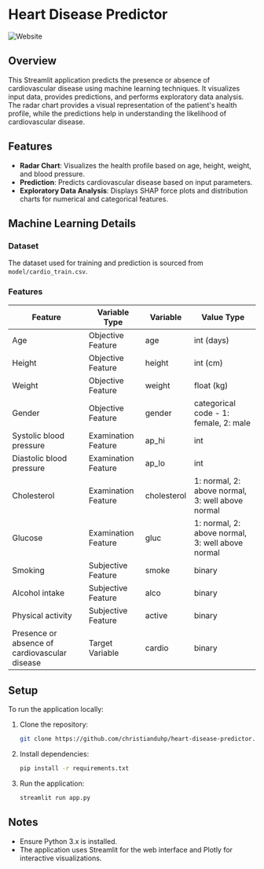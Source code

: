 ﻿# Heart Disease Predictor

![Website](https://github.com/christianduhp/heart_disease_predictor/assets/85292359/824a574a-c2e3-4532-be29-e69381e8593c)


## Overview

This Streamlit application predicts the presence or absence of cardiovascular disease using machine learning techniques. It visualizes input data, provides predictions, and performs exploratory data analysis. The radar chart provides a visual representation of the patient's health profile, while the predictions help in understanding the likelihood of cardiovascular disease. 


## Features

- **Radar Chart**: Visualizes the health profile based on age, height, weight, and blood pressure.
- **Prediction**: Predicts cardiovascular disease based on input parameters.
- **Exploratory Data Analysis**: Displays SHAP force plots and distribution charts for numerical and categorical features.

## Machine Learning Details

### Dataset

The dataset used for training and prediction is sourced from `model/cardio_train.csv`.

### Features

| Feature                                       | Variable Type       | Variable    | Value Type                                       |
|-----------------------------------------------|---------------------|-------------|--------------------------------------------------|
| Age                                           | Objective Feature   | age         | int (days)                                       |
| Height                                        | Objective Feature   | height      | int (cm)                                         |
| Weight                                        | Objective Feature   | weight      | float (kg)                                       |
| Gender                                        | Objective Feature   | gender      | categorical code - 1: female, 2: male            |
| Systolic blood pressure                       | Examination Feature | ap_hi       | int                                              |
| Diastolic blood pressure                      | Examination Feature | ap_lo       | int                                              |
| Cholesterol                                   | Examination Feature | cholesterol | 1: normal, 2: above normal, 3: well above normal |
| Glucose                                       | Examination Feature | gluc        | 1: normal, 2: above normal, 3: well above normal |
| Smoking                                       | Subjective Feature  | smoke       | binary                                           |
| Alcohol intake                                | Subjective Feature  | alco        | binary                                           |
| Physical activity                             | Subjective Feature  | active      | binary                                           |
| Presence or absence of cardiovascular disease | Target Variable     | cardio      | binary                                           |


## Setup

To run the application locally:

1. Clone the repository:

   ```bash
   git clone https://github.com/christianduhp/heart-disease-predictor.git
   ```

2. Install dependencies:

   ```bash
   pip install -r requirements.txt
   ```

3. Run the application:

   ```bash
   streamlit run app.py
   ```

## Notes

- Ensure Python 3.x is installed.
- The application uses Streamlit for the web interface and Plotly for interactive visualizations.
